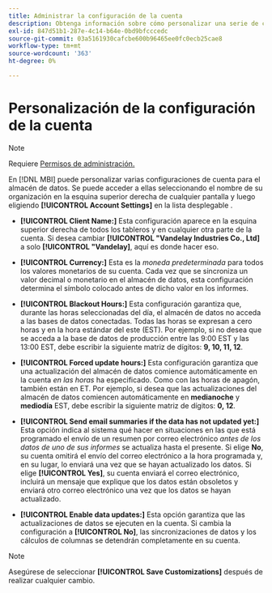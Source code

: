 ```yaml
---
title: Administrar la configuración de la cuenta
description: Obtenga información sobre cómo personalizar una serie de configuraciones de cuenta para el almacén de datos.
exl-id: 847d51b1-287e-4c14-b64e-0bd9bfcccedc
source-git-commit: 03a5161930cafcbe600b96465ee0fc0ecb25cae8
workflow-type: tm+mt
source-wordcount: '363'
ht-degree: 0%

---
```


# Personalización de la configuración de la cuenta

>[!NOTE]
>
>Requiere [Permisos de administración.](../../administrator/user-management/user-management.md)

En [!DNL MBI] puede personalizar varias configuraciones de cuenta para el almacén de datos. Se puede acceder a ellas seleccionando el nombre de su organización en la esquina superior derecha de cualquier pantalla y luego eligiendo **[!UICONTROL Account Settings]** en la lista desplegable .

* **[!UICONTROL Client Name:]** Esta configuración aparece en la esquina superior derecha de todos los tableros y en cualquier otra parte de la cuenta. Si desea cambiar **[!UICONTROL "Vandelay Industries Co., Ltd]** a solo **[!UICONTROL "Vandelay]**, aquí es donde hacer eso.

* **[!UICONTROL Currency:]** Esta es la *moneda predeterminada* para todos los valores monetarios de su cuenta. Cada vez que se sincroniza un valor decimal o monetario en el almacén de datos, esta configuración determina el símbolo colocado antes de dicho valor en los informes.

* **[!UICONTROL Blackout Hours:]** Esta configuración garantiza que, durante las horas seleccionadas del día, el almacén de datos no acceda a las bases de datos conectadas. Todas las horas se expresan a cero horas y en la hora estándar del este (EST). Por ejemplo, si no desea que se acceda a la base de datos de producción entre las 9:00 EST y las 13:00 EST, debe escribir la siguiente matriz de dígitos: **9, 10, 11, 12**.

* **[!UICONTROL Forced update hours:]** Esta configuración garantiza que una actualización del almacén de datos comience automáticamente en la cuenta *en las horas* ha especificado. Como con las horas de apagón, también están en ET. Por ejemplo, si desea que las actualizaciones del almacén de datos comiencen automáticamente en **medianoche** y **mediodía** EST, debe escribir la siguiente matriz de dígitos: **0, 12**.

* **[!UICONTROL Send email summaries if the data has not updated yet:]** Esta opción indica al sistema qué hacer en situaciones en las que está programado el envío de un resumen por correo electrónico *antes de los datos de uno de sus informes* se actualiza hasta el presente. Si elige **No**, su cuenta omitirá el envío del correo electrónico a la hora programada y, en su lugar, lo enviará una vez que se hayan actualizado los datos. Si elige **[!UICONTROL Yes]**, su cuenta enviará el correo electrónico, incluirá un mensaje que explique que los datos están obsoletos y enviará otro correo electrónico una vez que los datos se hayan actualizado.

* **[!UICONTROL Enable data updates:]** Esta opción garantiza que las actualizaciones de datos se ejecuten en la cuenta. Si cambia la configuración a **[!UICONTROL No]**, las sincronizaciones de datos y los cálculos de columnas se detendrán completamente en su cuenta.

>[!NOTE]
>
>Asegúrese de seleccionar **[!UICONTROL Save Customizations]** después de realizar cualquier cambio.
